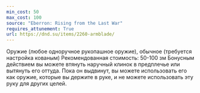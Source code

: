 ```yaml
---
min_cost: 50
max_cost: 100
source: "Eberron: Rising from the Last War"
requires_attunement: True
url: https://dnd.su/items/2260-armblade/
---
```


Оружие (любое одноручное рукопашное оружие), обычное (требуется настройка кованым)
Рекомендованная стоимость: 50-100 зм
Бонусным действием вы можете втянуть наручный клинок в предплечье или вытянуть его оттуда. Пока он выдвинут, вы можете использовать его как оружие, которые вы держите в руке, и не можете использовать эту руку для других целей.